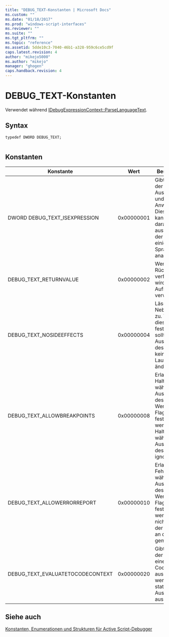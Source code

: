 ```yaml
---
title: "DEBUG_TEXT-Konstanten | Microsoft Docs"
ms.custom: ""
ms.date: "01/18/2017"
ms.prod: "windows-script-interfaces"
ms.reviewer: ""
ms.suite: ""
ms.tgt_pltfrm: ""
ms.topic: "reference"
ms.assetid: 5dde10c3-7040-46b1-a328-959c6ce5cd9f
caps.latest.revision: 4
author: "mikejo5000"
ms.author: "mikejo"
manager: "ghogen"
caps.handback.revision: 4
---
```

# DEBUG_TEXT-Konstanten
Verwendet während [IDebugExpressionContext::ParseLanguageText](../../winscript/reference/idebugexpressioncontext-parselanguagetext.md).  
  
## Syntax  
  
```  
typedef DWORD DEBUG_TEXT;  
  
```  
  
## Konstanten  
  
|Konstante|Wert|Beschreibung|  
|---------------|----------|------------------|  
|DWORD DEBUG\_TEXT\_ISEXPRESSION|0x00000001|Gibt an, dass der Text ein Ausdruck ist und keine Anweisung.  Dieses Flag kann sich darauf auswirken, wie der Text von einigen Sprachen analysiert wird.|  
|DEBUG\_TEXT\_RETURNVALUE|0x00000002|Wenn ein Rückgabewert verfügbar ist, wird er vom Aufrufer verwendet.|  
|DEBUG\_TEXT\_NOSIDEEFFECTS|0x00000004|Lässt keine Nebeneffekte zu.  Wenn dieses Flag festgelegt ist, sollte die Auswertung des Ausdrucks keinen Laufzeitzustand ändern.|  
|DEBUG\_TEXT\_ALLOWBREAKPOINTS|0x00000008|Erlaubt Haltepunkte während der Auswertung des Texts.  Wenn dieses Flag nicht festgelegt ist, werden Haltepunkte während der Auswertung des Texts ignoriert.|  
|DEBUG\_TEXT\_ALLOWERRORREPORT|0x00000010|Erlaubt Fehlerberichte während der Auswertung des Texts.  Wenn dieses Flag nicht festgelegt ist, werden Fehler nicht während der Auswertung an den Host gemeldet.|  
|DEBUG\_TEXT\_EVALUATETOCODECONTEXT|0x00000020|Gibt an, dass der Ausdruck in einen Codekontext ausgewertet werden soll statt den Ausdruck auszuführen.|  
  
## Siehe auch  
 [Konstanten, Enumerationen und Strukturen für Active Script\-Debugger](../../winscript/reference/active-script-debugger-constants-enumerations-and-structures.md)